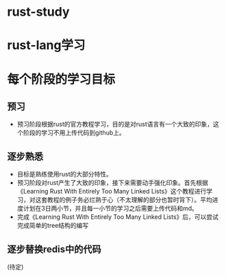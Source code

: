 # rust-study

# rust-lang学习

# 每个阶段的学习目标

## 预习

- 预习阶段根据rust的官方教程学习，目的是对rust语言有一个大致的印象，这个阶段的学习不用上传代码到github上。

## 逐步熟悉

- 目标是熟练使用rust的大部分特性。
- 预习阶段对rust产生了大致的印象，接下来需要动手强化印象。首先根据《Learning Rust With Entirely Too Many Linked Lists》这个教程进行学习，对这套教程的例子务必烂熟于心（不太理解的部分也暂时背下）。平均进度计划在3日两小节，并且每一小节的学习之后需要上传代码和md。
- 完成《Learning Rust With Entirely Too Many Linked Lists》后，可以尝试完成简单的tree结构的编写

## 逐步替换redis中的代码

  (待定)
